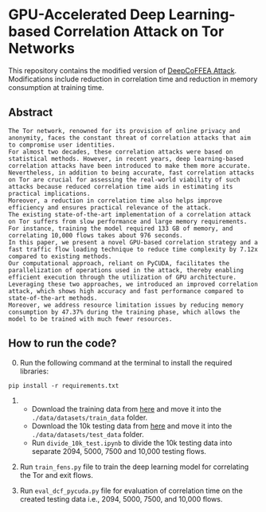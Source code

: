 # GPU-Accelerated Deep Learning-based Correlation Attack on Tor Networks

This repository contains the modified version of [DeepCoFFEA Attack](https://github.com/traffic-analysis/deepcoffea.git).
Modifications include reduction in correlation time and reduction in memory consumption at training time.

## Abstract
```
The Tor network, renowned for its provision of online privacy and anonymity, faces the constant threat of correlation attacks that aim to compromise user identities.
For almost two decades, these correlation attacks were based on statistical methods. However, in recent years, deep learning-based correlation attacks have been introduced to make them more accurate.
Nevertheless, in addition to being accurate, fast correlation attacks on Tor are crucial for assessing the real-world viability of such attacks because reduced correlation time aids in estimating its practical implications.
Moreover, a reduction in correlation time also helps improve efficiency and ensures practical relevance of the attack.
The existing state-of-the-art implementation of a correlation attack on Tor suffers from slow performance and large memory requirements.
For instance, training the model required 133 GB of memory, and correlating 10,000 flows takes about 976 seconds.
In this paper, we present a novel GPU-based correlation strategy and a fast traffic flow loading technique to reduce time complexity by 7.12x compared to existing methods.
Our computational approach, reliant on PyCUDA, facilitates the parallelization of operations used in the attack, thereby enabling efficient execution through the utilization of GPU architecture.
Leveraging these two approaches, we introduced an improved correlation attack, which shows high accuracy and fast performance compared to state-of-the-art methods.
Moreover, we address resource limitation issues by reducing memory consumption by 47.37% during the training phase, which allows the model to be trained with much fewer resources.
```

## How to run the code?

0. Run the following command at the terminal to install the required libraries:
```
pip install -r requirements.txt
```

1. - Download the training data from [here](https://drive.google.com/drive/folders/1PG0sF6AHHn_2LxyoIztwjpoxDmB7r39z?usp=sharing) and move it into the `./data/datasets/train_data` folder.
   - Download the 10k testing data from [here](https://drive.google.com/drive/folders/1JUC-KBghWX42yg19gYDcrospyuE16d6X?usp=sharing) and move it into the `./data/datasets/test_data` folder.
   - Run `divide_10k_test.ipynb` to divide the 10k testing data into separate 2094, 5000, 7500 and 10,000 testing flows.
  
2. Run `train_fens.py` file to train the deep learning model for correlating the Tor and exit flows.

3. Run `eval_dcf_pycuda.py` file for evaluation of correlation time on the created testing data i.e., 2094, 5000, 7500, and 10,000 flows.
